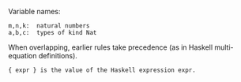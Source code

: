 
Variable names:

```wiki
m,n,k:  natural numbers
a,b,c:  types of kind Nat
```


When overlapping, earlier rules take precedence (as in Haskell multi-equation definitions).

```wiki
{ expr } is the value of the Haskell expression expr.
```